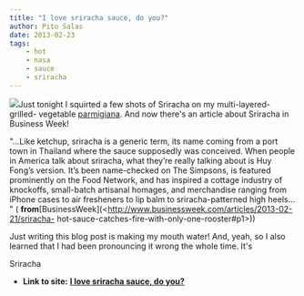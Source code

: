 ```yaml
---
title: "I love sriracha sauce, do you?"
author: Pito Salas
date: 2013-02-23
tags:
    - hot
    - nasa
    - sauce
    - sriracha
---
```




![](https://i0.wp.com/0.tqn.com/d/foodreference/1/G/e/-/-/-/Sriracha.jpg?w=584)Just
tonight I squirted a few shots of Sriracha on my multi-layered-grilled-
vegetable [parmigiana](<http://en.wikipedia.org/wiki/Parmigiana>). And now
there's an article about Sriracha in Business Week!

"…Like ketchup, sriracha is a generic term, its name coming from a port town
in Thailand where the sauce supposedly was conceived. When people in America
talk about sriracha, what they’re really talking about is Huy Fong’s version.
It’s been name-checked on The Simpsons, is featured prominently on the Food
Network, and has inspired a cottage industry of knockoffs, small-batch
artisanal homages, and merchandise ranging from iPhone cases to air fresheners
to lip balm to sriracha-patterned high heels… " (
**from**[BusinessWeek](<http://www.businessweek.com/articles/2013-02-21/sriracha-
hot-sauce-catches-fire-with-only-one-rooster#p1>))

Just writing this blog post is making my mouth water! And, yeah, so I also
learned that I had been pronouncing it wrong the whole time. It's

Sriracha


* **Link to site:** **[I love sriracha sauce, do you?](None)**
